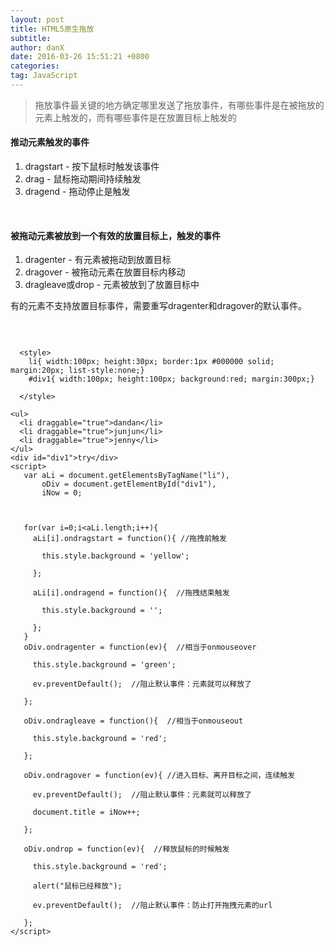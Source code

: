 ```yaml
---
layout: post
title: HTML5原生拖放
subtitle: 
author: danX
date: 2016-03-26 15:51:21 +0800
categories: 
tag: JavaScript
---
```


> 拖放事件最关键的地方确定哪里发送了拖放事件，有哪些事件是在被拖放的元素上触发的，而有哪些事件是在放置目标上触发的

####  推动元素触发的事件

1. dragstart - 按下鼠标时触发该事件
2. drag - 鼠标拖动期间持续触发
3. dragend - 拖动停止是触发

<br>

#### 被拖动元素被放到一个有效的放置目标上，触发的事件

1. dragenter - 有元素被拖动到放置目标
2. dragover - 被拖动元素在放置目标内移动
3. dragleave或drop - 元素被放到了放置目标中

有的元素不支持放置目标事件，需要重写dragenter和dragover的默认事件。

<br>

```

  <style>
    li{ width:100px; height:30px; border:1px #000000 solid; margin:20px; list-style:none;}
    #div1{ width:100px; height:100px; background:red; margin:300px;}

  </style>

<ul>
  <li draggable="true">dandan</li>
  <li draggable="true">junjun</li>
  <li draggable="true">jenny</li>
</ul>
<div id="div1">try</div>
<script>
   var aLi = document.getElementsByTagName("li"),
       oDiv = document.getElementById("div1"),
       iNow = 0;



   for(var i=0;i<aLi.length;i++){
     aLi[i].ondragstart = function(){ //拖拽前触发

       this.style.background = 'yellow';

     };

     aLi[i].ondragend = function(){  //拖拽结束触发

       this.style.background = '';

     };
   }
   oDiv.ondragenter = function(ev){  //相当于onmouseover

     this.style.background = 'green';

     ev.preventDefault();  //阻止默认事件：元素就可以释放了

   };

   oDiv.ondragleave = function(){  //相当于onmouseout

     this.style.background = 'red';

   };

   oDiv.ondragover = function(ev){ //进入目标、离开目标之间，连续触发

     ev.preventDefault();  //阻止默认事件：元素就可以释放了

     document.title = iNow++;

   };

   oDiv.ondrop = function(ev){  //释放鼠标的时候触发

     this.style.background = 'red';

     alert("鼠标已经释放");

     ev.preventDefault();  //阻止默认事件：防止打开拖拽元素的url

   };
</script>
```

